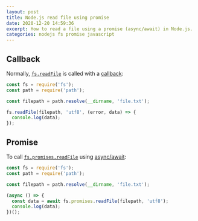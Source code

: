 ```yaml
---
layout: post
title: Node.js read file using promise
date: 2020-12-20 14:59:36
excerpt: How to read a file using a promise (async/await) in Node.js.
categories: nodejs fs promise javascript
---
```


## Callback

Normally, [`fs.readFile`](https://nodejs.org/dist/latest/docs/api/fs.html#fs_fs_readfile_path_options_callback) is called with a [callback](https://javascript.info/callbacks):

```js
const fs = require('fs');
const path = require('path');

const filepath = path.resolve(__dirname, 'file.txt');

fs.readFile(filepath, 'utf8', (error, data) => {
  console.log(data);
});
```

## Promise

To call [`fs.promises.readFile`](https://nodejs.org/dist/latest/docs/api/fs.html#fs_filehandle_readfile_options) using [async/await](https://javascript.info/async-await):

```js
const fs = require('fs');
const path = require('path');

const filepath = path.resolve(__dirname, 'file.txt');

(async () => {
  const data = await fs.promises.readFile(filepath, 'utf8');
  console.log(data);
})();
```
